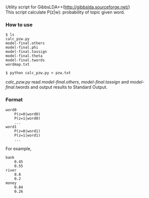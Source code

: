 Utility script for GibbsLDA++(<http://gibbslda.sourceforge.net/>)  
This script calculate P(z|w): probability of topic given word.

### How to use

```
$ ls
calc_pzw.py
model-final.others
model-final.phi
model-final.tassign
model-final.theta
model-final.twords
wordmap.txt

$ python calc_pzw.py > pzw.txt
```
*calc_pzw.py* read *model-final.others*, *model-final.tassign* and *model-final.twords* and output results to Standard Output.


### Format

```
word0
    P(z=0|word0)
    P(z=1|word0)
    ...
word1
    P(z=0|word1)
    P(z=1|word1)
    ...
```

For example,

```
bank
    0.45
    0.55
river
    0.8
    0.2
money
    0.84
    0.26
```
